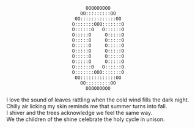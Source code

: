                                  OOOOOOOOO     
                               OO:::::::::OO   
                             OO:::::::::::::OO 
                            O:::::::OOO:::::::O
                            O::::::O   O::::::O
                            O:::::O     O:::::O
                            O:::::O     O:::::O
                            O:::::O     O:::::O
                            O:::::O     O:::::O
                            O:::::O     O:::::O
                            O:::::O     O:::::O
                            O::::::O   O::::::O
                            O:::::::OOO:::::::O
                             OO:::::::::::::OO 
                               OO:::::::::OO   
                                 OOOOOOOOO     


                   
I love the sound of leaves rattling when the cold wind fills the dark night.  
Chilly air licking my skin reminds me that summer turns into fall.  
I shiver and the trees acknowledge we feel the same way.   
We the children of the shine celebrate the holy cycle in unison.   
